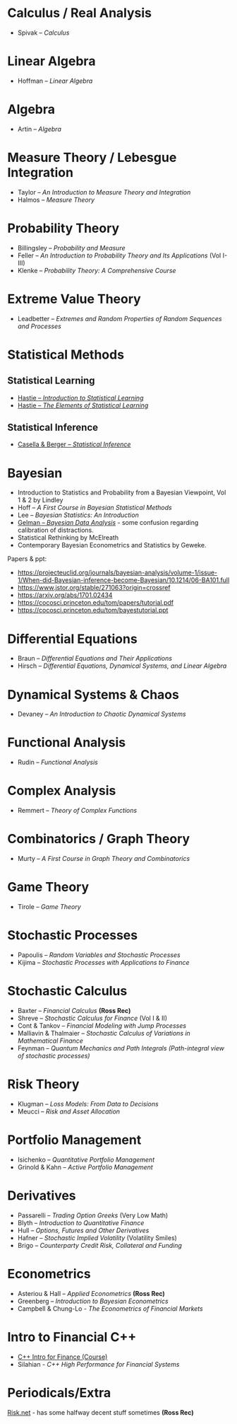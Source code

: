 # Calculus / Real Analysis
- Spivak – *Calculus*

# Linear Algebra
- Hoffman – *Linear Algebra*

# Algebra
- Artin – *Algebra*

# Measure Theory / Lebesgue Integration
- Taylor – *An Introduction to Measure Theory and Integration*
- Halmos – *Measure Theory*

# Probability Theory
- Billingsley – *Probability and Measure*
- Feller – *An Introduction to Probability Theory and Its Applications* (Vol I-III)
- Klenke – *Probability Theory: A Comprehensive Course*

# Extreme Value Theory
- Leadbetter – *Extremes and Random Properties of Random Sequences and Processes*

# Statistical Methods
## Statistical Learning
- [Hastie – *Introduction to Statistical Learning*](https://hastie.su.domains/ISLP/ISLP_website.pdf.download.html)
- [Hastie – *The Elements of Statistical Learning*](https://hastie.su.domains/ElemStatLearn/)

## Statistical Inference
- [Casella & Berger – *Statistical Inference*](https://pages.stat.wisc.edu/~shao/stat610/Casella_Berger_Statistical_Inference.pdf)

# Bayesian
- Introduction to Statistics and Probability from a Bayesian Viewpoint, Vol 1 & 2 by Lindley 
- Hoff – *A First Course in Bayesian Statistical Methods*
- Lee – *Bayesian Statistics: An Introduction*
- [Gelman – *Bayesian Data Analysis*](https://sites.stat.columbia.edu/gelman/book/) - some confusion regarding calibration of distractions. 
- Statistical Rethinking by McElreath
- Contemporary Bayesian Econometrics and Statistics by Geweke. 

Papers & ppt: 
- https://projecteuclid.org/journals/bayesian-analysis/volume-1/issue-1/When-did-Bayesian-inference-become-Bayesian/10.1214/06-BA101.full
- https://www.jstor.org/stable/271063?origin=crossref
- https://arxiv.org/abs/1701.02434
- https://cocosci.princeton.edu/tom/papers/tutorial.pdf
- https://cocosci.princeton.edu/tom/bayestutorial.ppt

# Differential Equations
- Braun – *Differential Equations and Their Applications*
- Hirsch – *Differential Equations, Dynamical Systems, and Linear Algebra*

# Dynamical Systems & Chaos
- Devaney – *An Introduction to Chaotic Dynamical Systems*

# Functional Analysis
- Rudin – *Functional Analysis*

# Complex Analysis
- Remmert – *Theory of Complex Functions*

# Combinatorics / Graph Theory
- Murty – *A First Course in Graph Theory and Combinatorics*

# Game Theory
- Tirole – *Game Theory*

# Stochastic Processes
- Papoulis – *Random Variables and Stochastic Processes*
- Kijima – *Stochastic Processes with Applications to Finance*

# Stochastic Calculus
- Baxter – *Financial Calculus*  **(Ross Rec)**
- Shreve – *Stochastic Calculus for Finance* (Vol I & II)
- Cont & Tankov – *Financial Modeling with Jump Processes*
- Malliavin & Thalmaier – *Stochastic Calculus of Variations in Mathematical Finance*
- Feynman – *Quantum Mechanics and Path Integrals* *(Path-integral view of stochastic processes)*

# Risk Theory
- Klugman – *Loss Models: From Data to Decisions*
- Meucci – *Risk and Asset Allocation*

# Portfolio Management
- Isichenko – *Quantitative Portfolio Management*
- Grinold & Kahn – *Active Portfolio Management*

# Derivatives
- Passarelli – *Trading Option Greeks* (Very Low Math)
- Blyth – *Introduction to Quantitative Finance*
- Hull – *Options, Futures and Other Derivatives*
- Hafner – *Stochastic Implied Volatility* (Volatility Smiles)
- Brigo – *Counterparty Credit Risk, Collateral and Funding*

# Econometrics
- Asteriou & Hall – *Applied Econometrics* **(Ross Rec)**
- Greenberg – *Introduction to Bayesian Econometrics*
- Campbell & Chung-Lo - *The Econometrics of Financial Markets*

# Intro to Financial C++
- [C++ Intro for Finance (Course)](https://nms.kcl.ac.uk/john.armstrong/courses/courses.html)
- Silahian - *C++ High Performance for Financial Systems*

# Periodicals/Extra
[Risk.net](https://www.risk.net) - has some halfway decent stuff sometimes **(Ross Rec)**
